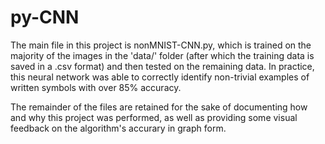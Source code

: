 # py-CNN

The main file in this project is nonMNIST-CNN.py, which is trained on the majority of the images in the 'data/' folder (after which the training data
is saved in a .csv format) and then tested on the remaining data. In practice, this neural network was able to correctly identify non-trivial examples
of written symbols with over 85% accuracy.

The remainder of the files are retained for the sake of documenting how and why this project was performed, as well as providing some visual feedback
on the algorithm's accurary in graph form.
